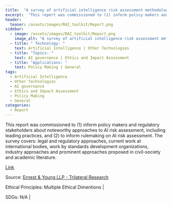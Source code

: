 ```yaml
---
title:  "A survey of artificial intelligence risk assessment methodologies"  
excerpt:  "This report was commissioned to (1) inform policy makers and regulatory stakehol (...)"  
header:
  teaser: /assets/images/RAI_toolkit/Report.png
sidebar:
  - image: /assets/images/RAI_toolkit/Report.png
    image_alt: "A survey of artificial intelligence risk assessment methodologies"
  - title: " Technology: "
    text: Artificial Intelligence | Other Technologies
  - title: "Topics: " 
    text: AI governance | Ethics and Impact Assessment
  - title: "Applications: " 
    text: Policy Making | General
tags:
  - Artificial Intelligence
  - Other Technologies
  - AI governance
  - Ethics and Impact Assessment
  - Policy Making
  - General
categories:
  - Report
---
```

This report was commissioned to (1) inform policy makers and regulatory stakeholders about noteworthy approaches to AI risk assessment, including leading practices, and (2) to inform rulemaking on AI risk assessment. The survey covers: legal and regulatory approaches, current work at international bodies, work by standards development organizations, industry approaches and prominent approaches proposed in civil-society and academic literature. 

[Link](https://www.trilateralresearch.com/wp-content/uploads/2022/01/A-survey-of-AI-Risk-Assessment-Methodologies-full-report.pdf)

Source: [Ernest & Young LLP - Trilateral Research](https://www.trilateralresearch.com/ )

Ethical Principles: Multiple Ethical Dimentions | 

SDGs: N/A | 
